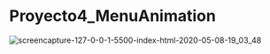 # Proyecto4_MenuAnimation

![screencapture-127-0-0-1-5500-index-html-2020-05-08-19_03_48](https://user-images.githubusercontent.com/62949966/81456029-06c95580-915f-11ea-96b1-64d22ef13203.png)
